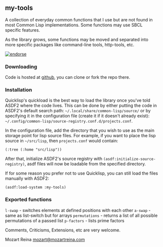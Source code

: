 ## my-tools

A collection of everyday common functions that I use but are not found in most Common Lisp implementations. Some functions may use SBCL specific features.

As the library grows, some functions may be moved and separated into
more specific packages like command-line tools, http-tools, etc.

[![endorse](https://api.coderwall.com/paradigmshift/endorsecount.png)](https://coderwall.com/paradigmshift)

### Downloading

Code is hosted at [github](https://github.com/paradigmshift/my-tools), you can clone or fork the repo there.

### Installation

Quicklisp's quickload is the best way to load the library once you've told ASDF2 where the code lives. This can be done by either putting the code in ASDF2's default search path: `~/.local/share/common-lisp/source/` or by specifying it in the configuration file (create it if it doesn't already exist): `~/.config/common-lisp/source-registry.conf.d/projects.conf`.

In the configuration file, add the directory that you wish to use as the main storage point for lisp source files. For example, if you want to place the lisp source in `~/src/lisp`, then `projects.conf` would contain:

    (:tree (:home "src/lisp"))

After that, initialize ASDF2's source registry with `(asdf:initialize-source-registry)`, asdf files will now be loadable from the specified directory.

If for some reason you prefer not to use Quicklisp, you can still load the files manually with ASDF2:

    (asdf:load-system :my-tools)

### Exported functions

`l-swap` - switches elements at defined positions with each other
`a-swap` - same as list-switch but for arrays
`permutations` - returns a list of all possible permutations of a passed list
`p-factors` - lists prime factors

Comments, Criticisms, Extensions, etc are very welcome.

Mozart Reina
mozart@mozartreina.com
